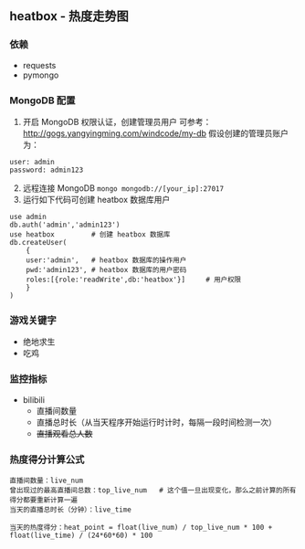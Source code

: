 ## heatbox - 热度走势图

### 依赖
* requests
* pymongo

### MongoDB 配置
1. 开启 MongoDB 权限认证，创建管理员用户
   可参考：http://gogs.yangyingming.com/windcode/my-db
   假设创建的管理员账户为：
```
user: admin
password: admin123
```
2. 远程连接 MongoDB
```mongo mongodb://[your_ip]:27017```
3. 运行如下代码可创建 heatbox 数据库用户
```
use admin
db.auth('admin','admin123')
use heatbox			# 创建 heatbox 数据库
db.createUser(
	{
	user:'admin',	# heatbox 数据库的操作用户
	pwd:'admin123',	# heatbox 数据库的用户密码
	roles:[{role:'readWrite',db:'heatbox'}] 	# 用户权限
	}
)
```

### 游戏关键字
* 绝地求生
* 吃鸡

### 监控指标
* bilibili
	* 直播间数量
	* 直播总时长（从当天程序开始运行时计时，每隔一段时间检测一次）
	* ~~直播观看总人数~~

### 热度得分计算公式
```
直播间数量：live_num
曾出现过的最高直播间总数：top_live_num	# 这个值一旦出现变化，那么之前计算的所有得分都要重新计算一遍
当天的直播总时长（分钟）：live_time

当天的热度得分：heat_point = float(live_num) / top_live_num * 100 + float(live_time) / (24*60*60) * 100
```